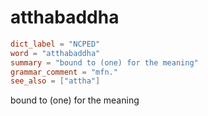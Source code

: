 # atthabaddha

``` toml
dict_label = "NCPED"
word = "atthabaddha"
summary = "bound to (one) for the meaning"
grammar_comment = "mfn."
see_also = ["attha"]
```

bound to (one) for the meaning

